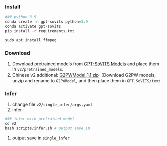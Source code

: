 
### Install
``` python
### python 3.9
conda create -n gpt-sovits python=3.9
conda activate gpt-sovits
pip install -r requirements.txt

sudo apt install ffmpeg

```

### Download
1. Download pretrained models from [GPT-SoVITS Models](https://huggingface.co/lj1995/GPT-SoVITS) and place them in `v2/pretrained_models`.
2. Chinese v2 additional: [G2PWModel_1.1.zip](https://paddlespeech.cdn.bcebos.com/Parakeet/released_models/g2p/G2PWModel_1.1.zip)（Download G2PW models, unzip and rename to `G2PWModel`, and then place them in `GPT_SoVITS/text`.
### Infer
1. change file `v2/single_infer/args.yaml`
2. infer
``` python
### infer with pretrained model
cd v2
bash scripts/infer.sh # output save in 
```
1. output save in `single_infer`